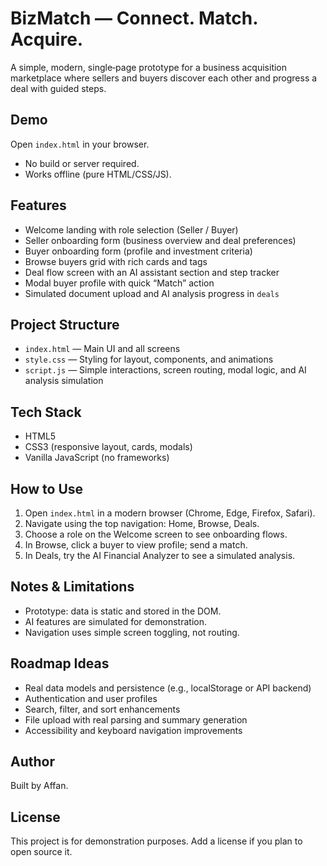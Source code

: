 # BizMatch — Connect. Match. Acquire.

A simple, modern, single‑page prototype for a business acquisition marketplace where sellers and buyers discover each other and progress a deal with guided steps.

## Demo
Open `index.html` in your browser.

- No build or server required.
- Works offline (pure HTML/CSS/JS).

## Features
- Welcome landing with role selection (Seller / Buyer)
- Seller onboarding form (business overview and deal preferences)
- Buyer onboarding form (profile and investment criteria)
- Browse buyers grid with rich cards and tags
- Deal flow screen with an AI assistant section and step tracker
- Modal buyer profile with quick “Match” action
- Simulated document upload and AI analysis progress in `deals`

## Project Structure
- `index.html` — Main UI and all screens
- `style.css` — Styling for layout, components, and animations
- `script.js` — Simple interactions, screen routing, modal logic, and AI analysis simulation

## Tech Stack
- HTML5
- CSS3 (responsive layout, cards, modals)
- Vanilla JavaScript (no frameworks)

## How to Use
1. Open `index.html` in a modern browser (Chrome, Edge, Firefox, Safari).
2. Navigate using the top navigation: Home, Browse, Deals.
3. Choose a role on the Welcome screen to see onboarding flows.
4. In Browse, click a buyer to view profile; send a match.
5. In Deals, try the AI Financial Analyzer to see a simulated analysis.

## Notes & Limitations
- Prototype: data is static and stored in the DOM.
- AI features are simulated for demonstration.
- Navigation uses simple screen toggling, not routing.

## Roadmap Ideas
- Real data models and persistence (e.g., localStorage or API backend)
- Authentication and user profiles
- Search, filter, and sort enhancements
- File upload with real parsing and summary generation
- Accessibility and keyboard navigation improvements

## Author
Built by Affan.

## License
This project is for demonstration purposes. Add a license if you plan to open source it.
